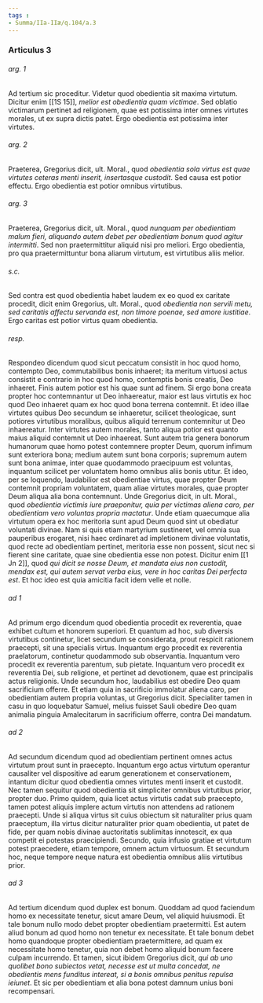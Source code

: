 ```yaml
---
tags : 
- Summa/IIa-IIæ/q.104/a.3
---
```


### Articulus 3

###### arg. 1
Ad tertium sic proceditur. Videtur quod obedientia sit maxima virtutum. Dicitur enim [[1S 15]], *melior est obedientia quam victimae*. Sed oblatio victimarum pertinet ad religionem, quae est potissima inter omnes virtutes morales, ut ex supra dictis patet. Ergo obedientia est potissima inter virtutes.

###### arg. 2
Praeterea, Gregorius dicit, ult. Moral., quod *obedientia sola virtus est quae virtutes ceteras menti inserit, insertasque custodit*. Sed causa est potior effectu. Ergo obedientia est potior omnibus virtutibus.

###### arg. 3
Praeterea, Gregorius dicit, ult. Moral., quod *nunquam per obedientiam malum fieri, aliquando autem debet per obedientiam bonum quod agitur intermitti*. Sed non praetermittitur aliquid nisi pro meliori. Ergo obedientia, pro qua praetermittuntur bona aliarum virtutum, est virtutibus aliis melior.

###### s.c.
Sed contra est quod obedientia habet laudem ex eo quod ex caritate procedit, dicit enim Gregorius, ult. Moral., quod *obedientia non servili metu, sed caritatis affectu servanda est, non timore poenae, sed amore iustitiae*. Ergo caritas est potior virtus quam obedientia.

###### resp.
Respondeo dicendum quod sicut peccatum consistit in hoc quod homo, contempto Deo, commutabilibus bonis inhaeret; ita meritum virtuosi actus consistit e contrario in hoc quod homo, contemptis bonis creatis, Deo inhaeret. Finis autem potior est his quae sunt ad finem. Si ergo bona creata propter hoc contemnantur ut Deo inhaereatur, maior est laus virtutis ex hoc quod Deo inhaeret quam ex hoc quod bona terrena contemnit. Et ideo illae virtutes quibus Deo secundum se inhaeretur, scilicet theologicae, sunt potiores virtutibus moralibus, quibus aliquid terrenum contemnitur ut Deo inhaereatur. Inter virtutes autem morales, tanto aliqua potior est quanto maius aliquid contemnit ut Deo inhaereat. Sunt autem tria genera bonorum humanorum quae homo potest contemnere propter Deum, quorum infimum sunt exteriora bona; medium autem sunt bona corporis; supremum autem sunt bona animae, inter quae quodammodo praecipuum est voluntas, inquantum scilicet per voluntatem homo omnibus aliis bonis utitur. Et ideo, per se loquendo, laudabilior est obedientiae virtus, quae propter Deum contemnit propriam voluntatem, quam aliae virtutes morales, quae propter Deum aliqua alia bona contemnunt. Unde Gregorius dicit, in ult. Moral., quod *obedientia victimis iure praeponitur, quia per victimas aliena caro, per obedientiam vero voluntas propria mactatur*. Unde etiam quaecumque alia virtutum opera ex hoc meritoria sunt apud Deum quod sint ut obediatur voluntati divinae. Nam si quis etiam martyrium sustineret, vel omnia sua pauperibus erogaret, nisi haec ordinaret ad impletionem divinae voluntatis, quod recte ad obedientiam pertinet, meritoria esse non possent, sicut nec si fierent sine caritate, quae sine obedientia esse non potest. Dicitur enim [[1 Jn 2]], quod *qui dicit se nosse Deum, et mandata eius non custodit, mendax est, qui autem servat verba eius, vere in hoc caritas Dei perfecta est*. Et hoc ideo est quia amicitia facit idem velle et nolle.

###### ad 1
Ad primum ergo dicendum quod obedientia procedit ex reverentia, quae exhibet cultum et honorem superiori. Et quantum ad hoc, sub diversis virtutibus continetur, licet secundum se considerata, prout respicit rationem praecepti, sit una specialis virtus. Inquantum ergo procedit ex reverentia praelatorum, continetur quodammodo sub observantia. Inquantum vero procedit ex reverentia parentum, sub pietate. Inquantum vero procedit ex reverentia Dei, sub religione, et pertinet ad devotionem, quae est principalis actus religionis. Unde secundum hoc, laudabilius est obedire Deo quam sacrificium offerre. Et etiam quia in sacrificio immolatur aliena caro, per obedientiam autem propria voluntas, ut Gregorius dicit. Specialiter tamen in casu in quo loquebatur Samuel, melius fuisset Sauli obedire Deo quam animalia pinguia Amalecitarum in sacrificium offerre, contra Dei mandatum.

###### ad 2
Ad secundum dicendum quod ad obedientiam pertinent omnes actus virtutum prout sunt in praecepto. Inquantum ergo actus virtutum operantur causaliter vel dispositive ad earum generationem et conservationem, intantum dicitur quod obedientia omnes virtutes menti inserit et custodit. Nec tamen sequitur quod obedientia sit simpliciter omnibus virtutibus prior, propter duo. Primo quidem, quia licet actus virtutis cadat sub praecepto, tamen potest aliquis implere actum virtutis non attendens ad rationem praecepti. Unde si aliqua virtus sit cuius obiectum sit naturaliter prius quam praeceptum, illa virtus dicitur naturaliter prior quam obedientia, ut patet de fide, per quam nobis divinae auctoritatis sublimitas innotescit, ex qua competit ei potestas praecipiendi. Secundo, quia infusio gratiae et virtutum potest praecedere, etiam tempore, omnem actum virtuosum. Et secundum hoc, neque tempore neque natura est obedientia omnibus aliis virtutibus prior.

###### ad 3
Ad tertium dicendum quod duplex est bonum. Quoddam ad quod faciendum homo ex necessitate tenetur, sicut amare Deum, vel aliquid huiusmodi. Et tale bonum nullo modo debet propter obedientiam praetermitti. Est autem aliud bonum ad quod homo non tenetur ex necessitate. Et tale bonum debet homo quandoque propter obedientiam praetermittere, ad quam ex necessitate homo tenetur, quia non debet homo aliquid bonum facere culpam incurrendo. Et tamen, sicut ibidem Gregorius dicit, *qui ab uno quolibet bono subiectos vetat, necesse est ut multa concedat, ne obedientis mens funditus intereat, si a bonis omnibus penitus repulsa ieiunet*. Et sic per obedientiam et alia bona potest damnum unius boni recompensari.

